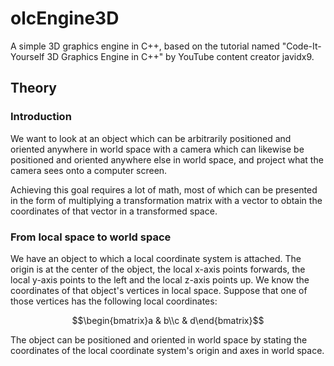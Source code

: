 # olcEngine3D

A simple 3D graphics engine in C++, based on the tutorial named "Code-It-Yourself 3D Graphics Engine in C++"
by YouTube content creator javidx9.

## Theory

### Introduction

We want to look at an object which can be arbitrarily positioned and oriented anywhere in world space
with a camera which can likewise be positioned and oriented anywhere else in world space, and project
what the camera sees onto a computer screen.

Achieving this goal requires a lot of math, most of which can be presented in the form of multiplying
a transformation matrix with a vector to obtain the coordinates of that vector in a transformed space.

### From local space to world space

We have an object to which a local coordinate system is attached. The origin is at the center of the
object, the local x-axis points forwards, the local y-axis points to the left and the local z-axis
points up. We know the coordinates of that object's vertices in local space. Suppose that one of those
vertices has the following local coordinates:

$$\begin{bmatrix}a & b\\c & d\end{bmatrix}$$

The object can be positioned and oriented in world space by stating the coordinates of the local
coordinate system's origin and axes in world space.

